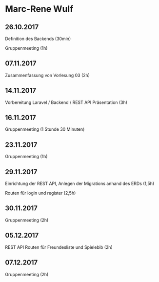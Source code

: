# Marc-Rene Wulf
## 26.10.2017

Definition des Backends (30min)

Gruppenmeeting (1h)

## 07.11.2017
Zusammenfassung von Vorlesung 03 (2h)


## 14.11.2017

Vorbereitung Laravel / Backend / REST API Präsentation (3h)

## 16.11.2017

Gruppenmeeting (1 Stunde 30 Minuten)


## 23.11.2017

Gruppenmeeting (1h)

## 29.11.2017

Einrichtung der REST API, Anlegen der Migrations anhand des ERDs (1,5h)

Routen für login und register (2,5h)


## 30.11.2017

Gruppenmeeting (2h)


## 05.12.2017

REST API
Routen für Freundesliste und Spielebib (2h)


## 07.12.2017

Gruppenmeeting (2h)
